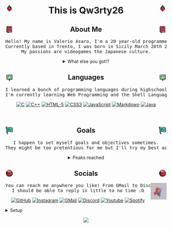 <!-- HEART EMOJIS
<img src="https://github.com/Qw3rty26/Qw3rty26/blob/main/images/emoji/red_heart.gif" alt="red_heart" width="5%"> 
<img src="https://github.com/Qw3rty26/Qw3rty26/blob/main/images/emoji/orange_heart.gif" alt="orange_heart" width="5%"> 
<img src="https://github.com/Qw3rty26/Qw3rty26/blob/main/images/emoji/yellow_heart.gif" alt="yellow_heart" width="5%"> 
<img src="https://github.com/Qw3rty26/Qw3rty26/blob/main/images/emoji/green_heart.gif" alt="green_heart" width="5%"> 
<img src="https://github.com/Qw3rty26/Qw3rty26/blob/main/images/emoji/light_blue_heart.gif" alt="light_blue_heart" width="5%"> 
<img src="https://github.com/Qw3rty26/Qw3rty26/blob/main/images/emoji/blue_heart.gif" alt="blue_heart" width="5%"> 
<img src="https://github.com/Qw3rty26/Qw3rty26/blob/main/images/emoji/purple_heart.gif" alt="purple_heart" width="5%"> 
<img src="https://github.com/Qw3rty26/Qw3rty26/blob/main/images/emoji/brown_heart.gif" alt="brown_heart" width="5%"> 
<img src="https://github.com/Qw3rty26/Qw3rty26/blob/main/images/emoji/black_heart.gif" alt="black_heart" width="5%"> 
<img src="https://github.com/Qw3rty26/Qw3rty26/blob/main/images/emoji/grey_heart.gif" alt="grey_heart" width="5%"> 
<img src="https://github.com/Qw3rty26/Qw3rty26/blob/main/images/emoji/white_heart.gif" alt="white_heart" width="5%"> 
<img src="https://github.com/Qw3rty26/Qw3rty26/blob/main/images/emoji/pink_heart.gif" alt="pink_heart" width="5%"> 
-->

<!-- CELESTE SPRITES
<img src="https://github.com/Qw3rty26/Qw3rty26/blob/main/images/celeste_sprites/objects/cassette.gif" alt="celeste_cassette" width="7%"> 
<img src="https://github.com/Qw3rty26/Qw3rty26/blob/main/images/celeste_sprites/objects/red_heart.gif" alt="celeste_red_heart" width="5%"> 
<img src="https://github.com/Qw3rty26/Qw3rty26/blob/main/images/celeste_sprites/objects/blue_heart.gif" alt="celeste_blue_heart" width="5%"> 
<img src="https://github.com/Qw3rty26/Qw3rty26/blob/main/images/celeste_sprites/objects/golden_heart.gif" alt="celeste_golden_heart" width="5%"> 
<img src="https://github.com/Qw3rty26/Qw3rty26/blob/main/images/celeste_sprites/objects/strawberry.gif" alt="celeste_strawberry" width="5%"> 
<img src="https://github.com/Qw3rty26/Qw3rty26/blob/main/images/celeste_sprites/objects/flying_strawberry.gif" alt="celeste_flying_strawberry" width="7%"> 
<img src="https://github.com/Qw3rty26/Qw3rty26/blob/main/images/celeste_sprites/objects/golden_strawberry.gif" alt="celeste_golden_strawberry" width="7%"> 
<img src="https://github.com/Qw3rty26/Qw3rty26/blob/main/images/celeste_sprites/objects/golden_flying_strawberry.gif" alt="celeste_golden_flying_strawberry" width="7%"> 
-->
<!-- ![alt text](https://github.com/adam-p/markdown-here/raw/master/src/common/images/icon48.png "Logo Title Text 1") -->

<!-- Header
<h1 align="center"><img src="https://github.com/Qw3rty26/Qw3rty26/blob/main/images/celeste_sprites/icons/prologue_icon.png" alt="celeste_prologue_icon" width="5%" align="left"><img src="https://github.com/Qw3rty26/Qw3rty26/blob/main/images/celeste_sprites/madeline_idle.gif" alt="celeste_madeline_idle" width="10%">This is Qw3rty26 <img src="https://github.com/Qw3rty26/Qw3rty26/blob/main/images/celeste_sprites/objects/strawberry.gif" alt="celeste_strawberry" width="5%"><img src="https://github.com/Qw3rty26/Qw3rty26/blob/main/images/celeste_sprites/icons/prologue_icon.png" alt="celeste_prologue_icon" width="5%" align="right"></h1> -->

<h1 align="center"><img src="https://github.com/Qw3rty26/Qw3rty26/blob/main/images/celeste_sprites/objects/strawberry.gif" alt="celeste_strawberry" width="5%" align="left">This is Qw3rty26 <img src="https://github.com/Qw3rty26/Qw3rty26/blob/main/images/celeste_sprites/objects/strawberry.gif" alt="celeste_strawberry" width="5%" align="right"></h1>

<!-- <div align="left">  About Me -->
<h2 align="center"><img src="https://github.com/Qw3rty26/Qw3rty26/blob/main/images/celeste_sprites/icons/journal_icon.png" alt="celeste_journal_icon" width="5%" align="left"> About Me <img src="https://github.com/Qw3rty26/Qw3rty26/blob/main/images/celeste_sprites/icons/journal_icon.png" alt="celeste_journal_icon" width="5%" align="right"></h2>
<div align="center"> 
<pre>Hello! My name is Valerio Asaro, I'm a 20 year-old programmer and software engineer.
Currently based in Trento, I was born in Sicily March 26th 2004.
My passions are videogames the Japanese culture.</pre>
</div> 
<div align="center"><details>
    <summary>What else you got!?</summary>
</details></div>

<div align="center"> <!-- Languages -->
    <h2 align="center"><img src="https://github.com/Qw3rty26/Qw3rty26/blob/main/images/celeste_sprites/icons/forsaken_city_icon.png" alt="celeste_forsaken_city_icon" width="5%" align="left"> Languages <img src="https://github.com/Qw3rty26/Qw3rty26/blob/main/images/celeste_sprites/icons/forsaken_city_icon.png" alt="celeste_forsaken_city_icon" width="5%" align="right"></h2>
    <div align="center">
<pre>I learned a bunch of programming languages during highschool and my free times. 
I'm currently learning Web Programming and the Shell Language for Kernel coding.</pre>
        <p align="center">
            <a href="https://en.wikipedia.org/wiki/C_(programming_language)" target="_blank"><img alt="C" src="https://img.shields.io/badge/C-00599C?style=for-the-badge&logo=c&logoColor=white" height="40"></a>
            <a href="https://en.wikipedia.org/wiki/C%2B%2B" target="_blank"><img alt="C++" src="https://img.shields.io/badge/C%2B%2B-00599C?style=for-the-badge&logo=c%2B%2B&logoColor=white" height="40"></a>
            <a href="https://en.wikipedia.org/wiki/HTML5" target="_blank"><img alt="HTML-5" src="https://img.shields.io/badge/HTML5-E34F26?style=for-the-badge&logo=html5&logoColor=white" height="40"></a>
            <a href="https://it.wikipedia.org/wiki/CSS" target="_blank"><img alt="CSS3" src="https://img.shields.io/badge/CSS3-1572B6?style=for-the-badge&logo=css3&logoColor=white" height="40"></a>
            <a href="https://en.wikipedia.org/wiki/JavaScript" target="_blank"><img alt="JavaScript" src="https://img.shields.io/badge/JavaScript-F7DF1E?style=for-the-badge&logo=javascript&logoColor=black" height="40"></a>
            <a href="https://en.wikipedia.org/wiki/Markdown" target="_blank"><img alt="Markdown" src="https://img.shields.io/badge/Markdown-000000?style=for-the-badge&logo=markdown&logoColor=white" height="40"></a>
            <a href="https://en.wikipedia.org/wiki/Java_(programming_language)" target="_blank"><img alt="Java" src="https://img.shields.io/badge/Java-ED8B00?style=for-the-badge&logo=openjdk&logoColor=white" height="40"></a>
        </p>
    </div>
</div> <br><!-- Languages -->

<div align="center"> <!-- Goals -->
    <h2 align="center"><img src="https://github.com/Qw3rty26/Qw3rty26/blob/main/images/celeste_sprites/icons/summit_icon.png" alt="celeste_summit_icon" width="5%" align="left"> Goals <img src="https://github.com/Qw3rty26/Qw3rty26/blob/main/images/celeste_sprites/icons/summit_icon.png" alt="celeste_summit_icon" width="5%" align="right"></h2>
    <div align="center">
<pre>I happen to set myself goals and objectives sometimes.
They might be too pretentious for me but I'll try my best accomplishing them.</pre>
    </div>
</div>
<div align="center"><details>
    <summary>Peaks reached</summary>
</details></div>

<div align="center"> <!-- Socials -->
    <h2 align="center"><img src="https://github.com/Qw3rty26/Qw3rty26/blob/main/images/celeste_sprites/icons/core_icon.png" alt="celeste_core_icon" width="5%" align="left"> Socials <img src="https://github.com/Qw3rty26/Qw3rty26/blob/main/images/celeste_sprites/icons/core_icon.png" alt="celeste_core_icon" width="5%" align="right"></h2>
</div>
<div align="center">
    <img src="https://github.com/Qw3rty26/Qw3rty26/blob/main/images/celeste_sprites/instruction_book/climb2.png" alt="celeste_climb_instruction_book" width="10%" align="right">
<pre>You can reach me anywhere you like! From GMail to Discord, I've got you covered.
I should be able to reply in little to no time :D</pre>
    <p align="center">
        <a href="https://github.com/Qw3rty26" target="_blank"><img alt="GitHub" src="https://img.shields.io/badge/GitHub-100000?style=for-the-badge&logo=github&logoColor=white" height="40"></a>
        <a href="https://www.instagram.com/qw3rty_26/" target="_blank"><img alt="Instagram" src="https://img.shields.io/badge/Instagram-E4405F?style=for-the-badge&logo=instagram&logoColor=white" height="40" /></a>
        <a href="" target="_blank"><img alt="GMail" src="https://img.shields.io/badge/Gmail-D14836?style=for-the-badge&logo=gmail&logoColor=white" height="40"/></a>
        <a href="https://discordapp.com/users/qw3rty26" target="_blank"><img alt="Discord" src="https://img.shields.io/badge/Discord-7289DA?style=for-the-badge&logo=discord&logoColor=white" height="40"/></a>
        <!-- <a href="https://www.reddit.com/user/Qw3rty26/" target="_blank"><img alt="Reddit" src="https://img.shields.io/badge/Reddit-FF4500?style=for-the-badge&logo=reddit&logoColor=white" height="40""/></a> -->
        <!-- <a href="https://twitter.com/Qw3rty26" target="_blank"><img alt="X" src="https://img.shields.io/badge/Twitter-1DA1F2?style=for-the-badge&logo=twitter&logoColor=white" height="40""/></a> -->
        <a href="https://youtube.com/@qw3rty26?si=OfP6s7j6ARvkZMB6" target="_blank"><img alt="Youtube" src="https://img.shields.io/badge/YouTube-FF0000?style=for-the-badge&logo=youtube&logoColor=white" height="40""/></a>
        <a href="https://open.spotify.com/user/asarovalerio-it" target="_blank"><img alt="Spotify" src="https://img.shields.io/badge/Spotify-1ED760?&style=for-the-badge&logo=spotify&logoColor=white" height="40"></a>
    </p>
</div>


<details> <!--Setup -->
    <summary>Setup</summary>
    <h2 align="center"> Setup </h2>
    <p align="center">
        <a href="https://en.wikipedia.org/wiki/Gentoo_Linux" target="_blank"><img alt="Gentoo" src="https://img.shields.io/badge/Gentoo-54487A?style=for-the-badge&logo=gentoo&logoColor=white" height="45"></a>
        <a href="https://en.wikipedia.org/wiki/Windows_10" target="_blank"><img alt="Windows" src="https://img.shields.io/badge/Windows-0078D6?style=for-the-badge&logo=windows&logoColor=white" height="45"/></a>
        <br>
        <!-- <a href="https://en.wikipedia.org/wiki/Vim_(text_editor)" target="_blank"><img alt="Vim" src="https://img.shields.io/badge/VIM-%2311AB00.svg?&style=for-the-badge&logo=vim&logoColor=white" height="45"></a> -->
        <a href="https://www.amd.com/en/products/apu/amd-ryzen-9-5900hs" target="_blank"><img alt="AMDCPU" src="https://img.shields.io/badge/AMD-Ryzen_9_5900HS-ED1C24?style=for-the-badge&logo=amd&logoColor=white" height="45"></a>
        <a href="https://www.cpu-monkey.com/it/benchmark-amd_ryzen_9_5900hs-bench_11" target="_blank"><img alt="AMDGPU" src="https://img.shields.io/badge/AMD-Radeon_RXVEGA_8-ED1C24?style=for-the-badge&logo=amd&logoColor=white" height="45"></a>
        <a href="https://www.nvidia.com/it-it/geforce/graphics-cards/30-series/rtx-3060-3060ti/" target="_blank"><img alt="NVIDIAGPU" src="https://img.shields.io/badge/NVIDIA-RTX3060-76B900?style=for-the-badge&logo=nvidia&logoColor=white" height="45"></a>
    </p>
</details> <!--Setup -->

<p align="center">
    <img src="https://github-readme-stats.vercel.app/api?username=Qw3rty26&theme=rose&show_icons=true" width="50%">
</p>
